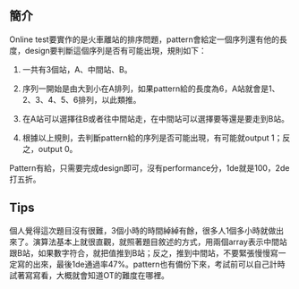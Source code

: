 ## 簡介
Online test要實作的是火車離站的排序問題，pattern會給定一個序列還有他的長度，design要判斷這個序列是否有可能出現，規則如下：
1. 一共有3個站，A、中間站、B。
   
2. 序列一開始是由大到小在A排列，如果pattern給的長度為6，A站就會是1、2、3、4、5、6排列，以此類推。

3. 在A站可以選擇往B或者往中間站走，在中間站可以選擇要等還是要走到B站。

4. 根據以上規則，去判斷pattern給的序列是否可能出現，有可能就output 1；反之，output 0。

Pattern有給，只需要完成design即可，沒有performance分，1de就是100，2de打五折。

## Tips
個人覺得這次題目沒有很難，3個小時的時間綽綽有餘，很多人1個多小時就做出來了。演算法基本上就很直觀，就照著題目敘述的方式，用兩個array表示中間站跟B站，如果數字符合，就把值推到B站；反之，推到中間站，不要緊張慢慢寫一定寫的出來，最後1de通過率47%。pattern也有備份下來，考試前可以自己計時試著寫寫看，大概就會知道OT的難度在哪裡。
